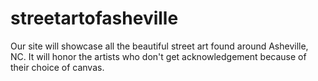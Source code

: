 # streetartofasheville
Our site will showcase all the beautiful street art found around Asheville, NC.  It will honor the artists who don't get acknowledgement because of their choice of canvas.
